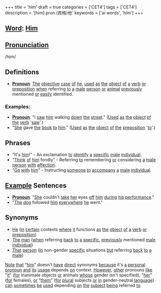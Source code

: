 +++
title = 'him'
draft = true
categories = ['CET4']
tags = ['CET4']
description = '[him] pron.(宾格)他'
keywords = ['ai words', 'him']
+++

## [Word](/en/post/word/): [Him](/en/post/him/)

## [Pronunciation](/en/post/pronunciation/)
/hɪm/

## Definitions
- **[Pronoun](/en/post/pronoun/)**: [The](/en/post/the/) [objective](/en/post/objective/) [case](/en/post/case/) [of](/en/post/of/) [he](/en/post/he/), [used](/en/post/used/) [as](/en/post/as/) [the](/en/post/the/) [object](/en/post/object/) [of](/en/post/of/) [a](/en/post/a/) [verb](/en/post/verb/) [or](/en/post/or/) [preposition](/en/post/preposition/) [when](/en/post/when/) referring [to](/en/post/to/) [a](/en/post/a/) [male](/en/post/male/) [person](/en/post/person/) [or](/en/post/or/) [animal](/en/post/animal/) [previously](/en/post/previously/) mentioned [or](/en/post/or/) [easily](/en/post/easily/) identified. 

### Examples:
- **[Pronoun](/en/post/pronoun/)**: "I [saw](/en/post/saw/) [him](/en/post/him/) walking [down](/en/post/down/) [the](/en/post/the/) [street](/en/post/street/)." ([Used](/en/post/used/) [as](/en/post/as/) [the](/en/post/the/) [object](/en/post/object/) [of](/en/post/of/) [the](/en/post/the/) [verb](/en/post/verb/) '[saw](/en/post/saw/)'.)
- "[She](/en/post/she/) gave [the](/en/post/the/) [book](/en/post/book/) [to](/en/post/to/) [him](/en/post/him/)." ([Used](/en/post/used/) [as](/en/post/as/) [the](/en/post/the/) [object](/en/post/object/) [of](/en/post/of/) [the](/en/post/the/) [preposition](/en/post/preposition/) '[to](/en/post/to/)'.)

## Phrases
- "It's [him](/en/post/him/)!" - An exclamation [to](/en/post/to/) [identify](/en/post/identify/) [a](/en/post/a/) [specific](/en/post/specific/) [male](/en/post/male/) [individual](/en/post/individual/).
- "[Think](/en/post/think/) [of](/en/post/of/) [him](/en/post/him/) fondly" - Referring [to](/en/post/to/) remembering [or](/en/post/or/) considering [a](/en/post/a/) [male](/en/post/male/) [person](/en/post/person/) [with](/en/post/with/) [affection](/en/post/affection/).
- "[Go](/en/post/go/) [with](/en/post/with/) [him](/en/post/him/)" - Instructing [someone](/en/post/someone/) [to](/en/post/to/) [accompany](/en/post/accompany/) [a](/en/post/a/) [male](/en/post/male/) [individual](/en/post/individual/).

## [Example](/en/post/example/) Sentences
- **[Pronoun](/en/post/pronoun/)**: "[She](/en/post/she/) couldn't [take](/en/post/take/) [her](/en/post/her/) eyes [off](/en/post/off/) [him](/en/post/him/) [during](/en/post/during/) [his](/en/post/his/) [performance](/en/post/performance/)."
- "[The](/en/post/the/) [dog](/en/post/dog/) followed [him](/en/post/him/) [everywhere](/en/post/everywhere/) [he](/en/post/he/) went."

## Synonyms
- [He](/en/post/he/) ([in](/en/post/in/) [certain](/en/post/certain/) contexts [where](/en/post/where/) [it](/en/post/it/) functions [as](/en/post/as/) [the](/en/post/the/) [object](/en/post/object/) [of](/en/post/of/) [a](/en/post/a/) [verb](/en/post/verb/) [or](/en/post/or/) [preposition](/en/post/preposition/))
- [The](/en/post/the/) [man](/en/post/man/) ([when](/en/post/when/) referring [back](/en/post/back/) [to](/en/post/to/) [a](/en/post/a/) [specific](/en/post/specific/), [previously](/en/post/previously/) mentioned [male](/en/post/male/) [individual](/en/post/individual/))
- [That](/en/post/that/) [person](/en/post/person/) ([in](/en/post/in/) non-gender [specific](/en/post/specific/) situations [but](/en/post/but/) referring [back](/en/post/back/) [to](/en/post/to/) [a](/en/post/a/) [male](/en/post/male/)) 

[Note](/en/post/note/) [that](/en/post/that/) "[him](/en/post/him/)" doesn't [have](/en/post/have/) [direct](/en/post/direct/) synonyms [because](/en/post/because/) it's [a](/en/post/a/) [personal](/en/post/personal/) [pronoun](/en/post/pronoun/) [and](/en/post/and/) [its](/en/post/its/) [usage](/en/post/usage/) depends [on](/en/post/on/) context. [However](/en/post/however/), [other](/en/post/other/) pronouns [like](/en/post/like/) "[it](/en/post/it/)" ([for](/en/post/for/) inanimate objects [or](/en/post/or/) animals [whose](/en/post/whose/) gender isn't specified), "[her](/en/post/her/)" ([for](/en/post/for/) females), [or](/en/post/or/) "[them](/en/post/them/)" ([for](/en/post/for/) [plural](/en/post/plural/) subjects [or](/en/post/or/) [in](/en/post/in/) gender-neutral [language](/en/post/language/)) [can](/en/post/can/) [sometimes](/en/post/sometimes/) [be](/en/post/be/) [used](/en/post/used/) depending [on](/en/post/on/) [the](/en/post/the/) [subject](/en/post/subject/) [being](/en/post/being/) referred [to](/en/post/to/).
